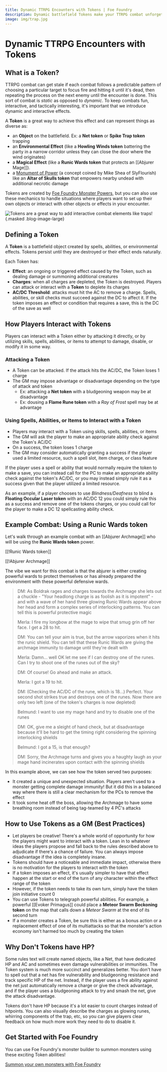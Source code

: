```yaml
---
title: Dynamic TTRPG Encounters with Tokens | Foe Foundry
description: Dynamic battlefield Tokens make your TTRPG combat unforgettable. Learn how to use traps, spells, and magical hazards with Foe Foundry to shape the flow of battle.
image: img/trap.jpg
---
```


# Dynamic TTRPG Encounters with Tokens

## What is a Token?

TTRPG combat can get stale if each combat follows a predictable pattern of choosing a particular target to focus fire and hitting it until it's dead, then repeating the process on the next enemy until the encounter is done. This sort of combat is *static* as opposed to *dynamic*. To keep combats fun, interactive, and tactically interesting, it's important that we introduce dynamic and interactive effects.

A **Token** is a great way to achieve this effect and can represent things as diverse as:

- an **Object** on the battlefield. Ex: a **Net token** or **Spike Trap token** trapping 
- an **Environmental Effect** (like a **Howling Winds token** battering the party in a narrow corridor unless they can close the door where the wind originates)
- a **Magical Effect** (like a **Runic Wards token** that protects an [[Abjurer Mage]]).
- a [Monument of Power](https://slyflourish.com/ancient_monuments.html) (a concept coined by Mike Shea of SlyFlourish) like an **Altar of Skulls token** that empowers nearby undead with additional necrotic damage

Tokens are created by [Foe Foundry Monster Powers](../powers/emanation.md), but you can also use these mechanics to handle situations where players want to set up their own objects or interact with other objects or effects in your encounter.

![Tokens are a great way to add interactive combat elements like traps!](../img/trap.jpg){.masked .blog-image-large}

## Defining a Token

A **Token** is a battlefield object created by spells, abilities, or environmental effects. Tokens persist until they are destroyed or their effect ends naturally.

Each Token has:

- **Effect**: an ongoing or triggered effect caused by the Token, such as dealing damage or summoning additional creatures
- **Charges**: when all charges are depleted, the Token is destroyed. Players can attack or interact with a **Token** to deplete its charges
- **AC/DC Threshold**: attacks must hit the AC to remove a charge. Spells, abilities, or skill checks must succeed against the DC to affect it. If the token imposes an effect or condition that requires a save, this is the DC of the save as well

## How Players Interact with Tokens

Players can interact with a Token either by attacking it directly, or by utilizing skills, spells, abilities, or items to attempt to damage, disable, or modify it in some way.

### Attacking a Token

- A Token can be attacked. If the attack hits the AC/DC, the Token loses 1 charge
- The GM may impose advantage or disadvantage depending on the type of attack and token
	- Ex: attacking a **Net token** with a bludgeoning weapon may be at disadvantage
	- Ex: dousing a **Flame Rune token** with a *Ray of Frost* spell may be at advantage 

### Using Spells, Abilities, or Items to Interact with a Token

- Players may interact with a Token using skills, spells, abilities, or items
- The GM will ask the player to make an appropriate ability check against the Token's AC/DC
- On a success, the token loses 1 charge
- The GM may consider automatically granting a success if the player used a limited resource, such a spell slot, item charge, or class feature

If the player uses a spell or ability that would normally require the token to make a save, you can instead call for the PC to make an appropriate ability check against the token's AC/DC, or you may instead simply rule it as a success given that the player utilized a limited resource.  

As an example, if a player chooses to use *Blindness/Deafness* to blind a **Floating Occular Laser token** with an AC/DC 12 you could simply rule this as a success and remove one of the tokens charges, or you could call for the player to make a DC 12 spellcasting ability check.

## Example Combat: Using a **Runic Wards token**

Let's walk through an example combat with an [[Abjurer Archmage]] who will be using the **Runic Wards token** power.

[[!Runic Wards token]]

[[!Abjurer Archmage]]

The vibe we want for this combat is that the abjurer is either creating powerful wards to protect themselves or has already prepared the environment with these powerful defensive wards.  

> DM: As Boldrak rages and charges towards the Archmage she lets out a chuckle - "Your headlong charge is as foolish as it is impotent" - and with a wave of her hand three glowing Runic Wards appear above her head and form a complex series of interlocking patterns. You can tell this is powerful protective magic  
>  
> Merla: I fire my longbow at the mage to wipe that smug grin off her face. I get a 28 to hit.  
>  
> DM: You can tell your aim is true, but the arrow vaporizes when it hits the runic shield. You can tell that these Runic Wards are giving the archmage immunity to damage until they're dealt with  
>  
> Merla: Damn... well OK let me see if I can destroy one of the runes. Can I try to shoot one of the runes out of the sky?  
>  
> DM: Of course! Go ahead and make an attack.  
>  
> Merla: I got a 19 to hit.  
>  
> DM: (Checking the AC/DC of the rune, which is 18...) Perfect. Your second shot strikes true and destroys one of the runes. Now there are only two left (one of the token's charges is now depleted)  
>  
> Belmund: I want to use my mage hand and try to disable one of the runes  
>  
> DM: OK, give me a sleight of hand check, but at disadvantage because it'll be hard to get the timing right considering the spinning interlocking shields  
>  
> Belmund: I got a 15, is that enough?  
>  
> DM: Sorry, the Archmage turns and gives you a haughty laugh as your mage hand incinerates upon contact with the spinning shields  

In this example above, we can see how the token served two purposes:

- It created a unique and unexpected situation. Players aren't used to a monster getting complete damage immunity! But it did this in a balanced way where there is still a clear mechanism for the PCs to remove the effect
- It took some heat off the boss, allowing the Archmage to have some breathing room instead of being tag-teamed by 4 PC's attacks

## How to Use Tokens as a GM (Best Practices)

- Let players be creative! There's a whole world of opportunity for how the players might want to interact with a token. Lean in to whatever ideas the players propose and fall back to the rules described above to adjudicate if there's a chance of failure. You can always impose disadvantage if the idea is completely insane.
- Tokens should have a noticeable and immediate impact, otherwise there is no motivation for the players to interact with the token
- If a token imposes an effect, it's usually simpler to have that effect happen at the start or end of the turn of any character within the effect range of the token
- However, if the token needs to take its own turn, simply have the token join initiative count 0
- You can use Tokens to telegraph powerful abilities. For example, a powerful [[Evoker Primagus]] could place a **Meteor Swarm Beckoning token** on the map that calls down a *Meteor Swarm* at the end of its second turn
- If a monster creates a Token, be sure this is either as a bonus action or a replacement effect of one of its multiattacks so that the monster's action economy isn't harmed too much by creating the token

## Why Don't Tokens have HP?

Some rules text will create named objects, like a Net, that have dedicated HP and AC and sometimes even damage vulnerabilities or immunities. The Token system is much more succinct and generalizes better. You don't have to spell out that a net has fire vulnerability and bludgeoning resistance and track specific HP of the net. Instead, if the player uses a fire ability against the net just automatically remove a charge or give the check advantage, and if the player uses a bludgeoning attack to try and smash the net, give the attack disadvantage.  

Tokens don't have HP because it's a lot easier to count charges instead of hitpoints. You can also visually describe the charges as glowing runes, whirring components of the trap, etc, so you can give players clear feedback on how much more work they need to do to disable it.

## Get Started with Foe Foundry

You can use Foe Foundry's monster builder to summon monsters using these exciting Token abilities!  

<a href="https://foefoundry.com/generate" class="burnt-parchment burnt-parchment-button branding">Summon your own monsters with Foe Foundry</a>